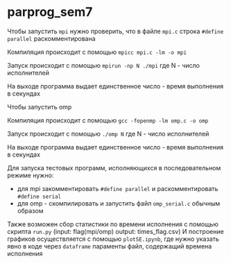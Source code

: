 # parprog_sem7


Чтобы запустить `mpi` нужно проверить, что в файле `mpi.c` строка `#define parallel` раскомментирована

Компиляция происходит с помощью `mpicc mpi.c -lm -o mpi` 

Запуск происходит с помощью `mpirun -np N ./mpi` где N - число исполнителей

На выходе программа выдает единственное число - время выполнения в секундах


Чтобы запустить omp

Компиляция происходит с помощью `gcc -fopenmp -lm omp.c -o omp` 

Запуск происходит с помощью `./omp N` где N - число исполнителей

На выходе программа выдает единственное число - время выполнения в секундах

Для запуска тестовых программ, исполняющихся в последовательном режиме нужно:
* для mpi закомментировать `#define parallel` и раскомментировать `#define serial`
* для omp  - скомпилировать и запустить файл `omp_serial.c` обычным образом

Также возможен сбор статистики по времени исполнения с помощью скрипта `run.py` (input: flag(mpi/omp) output: times_flag.csv)
И построение графиков осуществляется с помощью `plotSE.ipynb`, где нужно указать явно в коде через `dataframe` параменты файл, содержащий времена исполнения

